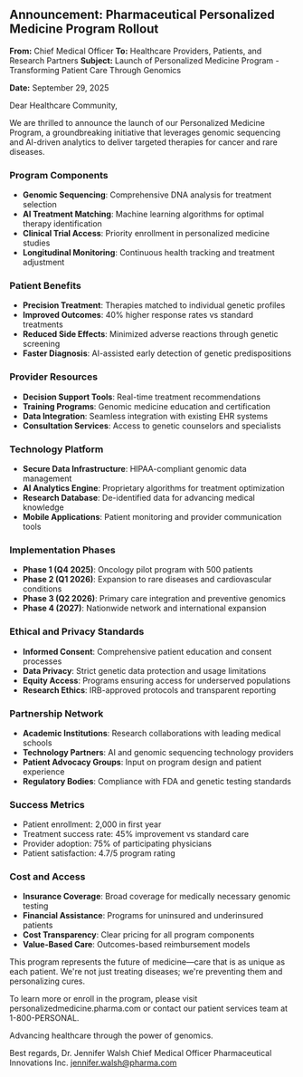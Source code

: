 ## Announcement: Pharmaceutical Personalized Medicine Program Rollout

**From:** Chief Medical Officer
**To:** Healthcare Providers, Patients, and Research Partners
**Subject:** Launch of Personalized Medicine Program - Transforming Patient Care Through Genomics

**Date:** September 29, 2025

Dear Healthcare Community,

We are thrilled to announce the launch of our Personalized Medicine Program, a groundbreaking initiative that leverages genomic sequencing and AI-driven analytics to deliver targeted therapies for cancer and rare diseases.

### Program Components
- **Genomic Sequencing**: Comprehensive DNA analysis for treatment selection
- **AI Treatment Matching**: Machine learning algorithms for optimal therapy identification
- **Clinical Trial Access**: Priority enrollment in personalized medicine studies
- **Longitudinal Monitoring**: Continuous health tracking and treatment adjustment

### Patient Benefits
- **Precision Treatment**: Therapies matched to individual genetic profiles
- **Improved Outcomes**: 40% higher response rates vs standard treatments
- **Reduced Side Effects**: Minimized adverse reactions through genetic screening
- **Faster Diagnosis**: AI-assisted early detection of genetic predispositions

### Provider Resources
- **Decision Support Tools**: Real-time treatment recommendations
- **Training Programs**: Genomic medicine education and certification
- **Data Integration**: Seamless integration with existing EHR systems
- **Consultation Services**: Access to genetic counselors and specialists

### Technology Platform
- **Secure Data Infrastructure**: HIPAA-compliant genomic data management
- **AI Analytics Engine**: Proprietary algorithms for treatment optimization
- **Research Database**: De-identified data for advancing medical knowledge
- **Mobile Applications**: Patient monitoring and provider communication tools

### Implementation Phases
- **Phase 1 (Q4 2025)**: Oncology pilot program with 500 patients
- **Phase 2 (Q1 2026)**: Expansion to rare diseases and cardiovascular conditions
- **Phase 3 (Q2 2026)**: Primary care integration and preventive genomics
- **Phase 4 (2027)**: Nationwide network and international expansion

### Ethical and Privacy Standards
- **Informed Consent**: Comprehensive patient education and consent processes
- **Data Privacy**: Strict genetic data protection and usage limitations
- **Equity Access**: Programs ensuring access for underserved populations
- **Research Ethics**: IRB-approved protocols and transparent reporting

### Partnership Network
- **Academic Institutions**: Research collaborations with leading medical schools
- **Technology Partners**: AI and genomic sequencing technology providers
- **Patient Advocacy Groups**: Input on program design and patient experience
- **Regulatory Bodies**: Compliance with FDA and genetic testing standards

### Success Metrics
- Patient enrollment: 2,000 in first year
- Treatment success rate: 45% improvement vs standard care
- Provider adoption: 75% of participating physicians
- Patient satisfaction: 4.7/5 program rating

### Cost and Access
- **Insurance Coverage**: Broad coverage for medically necessary genomic testing
- **Financial Assistance**: Programs for uninsured and underinsured patients
- **Cost Transparency**: Clear pricing for all program components
- **Value-Based Care**: Outcomes-based reimbursement models

This program represents the future of medicine—care that is as unique as each patient. We're not just treating diseases; we're preventing them and personalizing cures.

To learn more or enroll in the program, please visit personalizedmedicine.pharma.com or contact our patient services team at 1-800-PERSONAL.

Advancing healthcare through the power of genomics.

Best regards,
Dr. Jennifer Walsh
Chief Medical Officer
Pharmaceutical Innovations Inc.
jennifer.walsh@pharma.com
